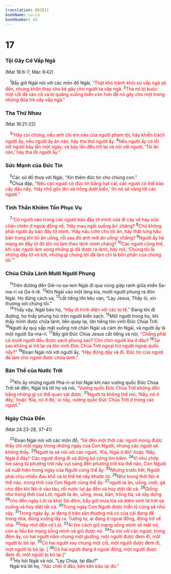 ```yaml
---
translation: BD2011
bookName: Lu-ca 
bookNumber: 42
---
```


<div class="title"><h1>17</h1><h3>Tội Gây Cớ Vấp Ngã</h3><p>(Mat 18:6-7; Mác 9:42)</p></div>
<span class="verse lu_17_1"> <sup>1</sup>Bấy giờ Ngài nói với các môn đồ Ngài, <font color="red">“Thật khó tránh khỏi sự vấp ngã sẽ đến, nhưng khốn thay cho kẻ gây cho người ta vấp ngã. </font></span>
<span class="verse lu_17_2"><sup>2</sup><font color="red">Thà nó bị buộc một cối đá vào cổ và bị quăng xuống biển còn hơn để nó gây cho một trong những đứa trẻ nầy vấp ngã.”</font><br/></span>
<div class="title"><h3>Tha Thứ Nhau</h3><p>(Mat 18:21-22)</p></div>
<span class="verse lu_17_3"> <sup>3</sup><font color="red">“Hãy coi chừng, nếu anh chị em nào của ngươi phạm tội, hãy khiển trách người ấy; nếu người ấy ăn năn, hãy tha thứ người ấy. </font></span>
<span class="verse lu_17_4"><sup>4</sup><font color="red">Nếu người ấy có lỗi với ngươi bảy lần một ngày, và bảy lần đều trở lại và nói với ngươi, ‘Tôi ăn năn,’ hãy tha lỗi người ấy.”</font><br/></span>
<div class="title"><h3>Sức Mạnh của Ðức Tin</h3></div>
<span class="verse lu_17_5"> <sup>5</sup>Các sứ đồ thưa với Ngài, “Xin thêm đức tin cho chúng con.”<br/></span>
<span class="verse lu_17_6"> <sup>6</sup>Chúa đáp, <font color="red">“Nếu các ngươi có đức tin bằng hạt cải, các ngươi có thể bảo cây dâu nầy, ‘Hãy nhổ gốc lên và trồng dưới biển,’ thì nó sẽ vâng lời các ngươi.”</font><br/></span>
<div class="title"><h3>Tinh Thần Khiêm Tốn Phục Vụ</h3></div>
<span class="verse lu_17_7"> <sup>7</sup><font color="red">“Có người nào trong các ngươi bảo đầy tớ mình vừa đi cày về hay vừa chăn chiên ở ngoài đồng về, ‘Hãy mau ngồi xuống ăn’ chăng? </font></span>
<span class="verse lu_17_8"><sup>8</sup><font color="red">Chứ không phải người ấy bảo đầy tớ mình, ‘Hãy nấu cơm cho tôi ăn, hãy thắt lưng hầu bàn trong khi tôi ăn uống, rồi sau đó anh mới ăn uống’ chăng? </font></span>
<span class="verse lu_17_9"><sup>9</sup><font color="red">Người ấy há mang ơn đầy tớ đó khi nó làm theo lệnh mình chăng? </font></span>
<span class="verse lu_17_10"><sup>10</sup><font color="red">Các ngươi cũng thế, khi các ngươi làm xong những gì đã được ra lệnh, hãy nói, ‘Chúng tôi là những đầy tớ vô ích, những gì chúng tôi đã làm chỉ là bổn phận của chúng tôi.’” </font><br/></span>
<div class="title"><h3>Chúa Chữa Lành Mười Người Phung</h3></div>
<span class="verse lu_17_11"> <sup>11</sup>Trên đường đến Giê-ru-sa-lem Ngài đi qua vùng giáp ranh giữa miền Sa-ma-ri và Ga-li-lê. </span>
<span class="verse lu_17_12"><sup>12</sup>Khi Ngài vào một làng kia, mười người phung ra đón Ngài. Họ đứng cách xa, </span>
<span class="verse lu_17_13"><sup>13</sup>cất tiếng lớn kêu van, “Lạy Jesus, Thầy ôi, xin thương xót chúng tôi.”<br/></span>
<span class="verse lu_17_14"> <sup>14</sup>Thấy vậy, Ngài bảo họ, <font color="red">“Hãy đi trình diện với các tư tế.”</font> Ðang khi đi đường, họ thấy phung hủi trên người biến sạch. </span>
<span class="verse lu_17_15"><sup>15</sup>Một người trong họ, khi thấy mình được chữa lành, liền quay lại, lớn tiếng tôn vinh Ðức Chúa Trời. </span>
<span class="verse lu_17_16"><sup>16</sup>Người ấy quỳ sấp mặt xuống nơi chân Ngài và cảm ơn Ngài, và người ấy là một người Sa-ma-ri. </span>
<span class="verse lu_17_17"><sup>17</sup>Bấy giờ Ðức Chúa Jesus cất tiếng và nói, <font color="red">“Chẳng phải cả mười người đều được sạch phung sao? Còn chín người kia ở đâu? </font></span>
<span class="verse lu_17_18"><sup>18</sup><font color="red">Tại sao không ai trở lại và tôn vinh Ðức Chúa Trời ngoại trừ người ngoại quốc nầy?”</font></span>
<span class="verse lu_17_19"><sup>19</sup>Ðoạn Ngài nói với người ấy, <font color="red">“Hãy đứng dậy và đi. Ðức tin của ngươi đã làm cho ngươi được chữa lành.”</font><br/></span>
<div class="title"><h3>Bản Thể của Nước Trời</h3></div>
<span class="verse lu_17_20"> <sup>20</sup>Khi ấy những người Pha-ri-si hỏi Ngài khi nào vương quốc Ðức Chúa Trời sẽ đến, Ngài trả lời họ và nói, <font color="red">“Vương quốc Ðức Chúa Trời không đến bằng những gì có thể quan sát được. </font></span>
<span class="verse lu_17_21"><sup>21</sup><font color="red">Người ta không thể nói, ‘Nầy, nó ở đây,’ hoặc ‘Kìa, nó ở đó,’ vì nầy, vương quốc Ðức Chúa Trời ở trong các ngươi.”</font><br/></span>
<div class="title"><h3>Ngày Chúa Ðến</h3><p>(Mat 24:23-28, 37-41)</p></div>
<span class="verse lu_17_22"> <sup>22</sup>Ðoạn Ngài nói với các môn đồ, <font color="red">“Sẽ đến một thời các ngươi mong được thấy chỉ một ngày trong những ngày của Con Người, nhưng các ngươi sẽ không thấy. </font></span>
<span class="verse lu_17_23"><sup>23</sup><font color="red">Người ta sẽ nói với các ngươi, ‘Kìa, Ngài ở đó!’ hoặc ‘Nầy, Ngài ở đây!’ Các ngươi đừng đi và đừng bỏ công tìm kiếm. </font></span>
<span class="verse lu_17_24"><sup>24</sup><font color="red">Vì như chớp lòe sáng từ phương trời nầy vụt sáng đến phương trời kia thể nào, Con Người sẽ xuất hiện trong ngày của Người cũng thể ấy. </font></span>
<span class="verse lu_17_25"><sup>25</sup><font color="red">Nhưng trước hết, Người phải chịu nhiều đau khổ và bị thế hệ nầy khước từ. </font></span>
<span class="verse lu_17_26"><sup>26</sup><font color="red">Như trong thời Nô-ê thể nào, trong thời của Con Người cũng thể ấy: </font></span>
<span class="verse lu_17_27"><sup>27</sup><font color="red">người ta ăn, uống, cưới, gả cho đến khi Nô-ê vào tàu, rồi nước lụt ập đến và hủy diệt tất cả. </font></span>
<span class="verse lu_17_28"><sup>28</sup><font color="red">Giống như trong thời của Lót: người ta ăn, uống, mua, bán, trồng tỉa, và xây dựng </font></span>
<span class="verse lu_17_29"><sup>29</sup><font color="red">cho đến ngày Lót ra khỏi Sô-đôm, bấy giờ mưa lửa và diêm sinh từ trời sa xuống và hủy diệt tất cả. </font></span>
<span class="verse lu_17_30"><sup>30</sup><font color="red">Trong ngày Con Người được hiển lộ cũng sẽ như vậy. </font></span>
<span class="verse lu_17_31"><sup>31</sup><font color="red">Trong ngày ấy, ai đang ở trên sân thượng mà có của cải đang để trong nhà, đừng xuống lấy ra. Tương tự, ai đang ở ngoài đồng, đừng trở về nhà. </font></span>
<span class="verse lu_17_32"><sup>32</sup><font color="red">Hãy nhớ đến vợ Lót. </font></span>
<span class="verse lu_17_33"><sup>33</sup><font color="red">Ai tìm cách giữ mạng sống mình sẽ mất nó, còn ai liều bỏ mạng sống mình sẽ giữ được nó. </font></span>
<span class="verse lu_17_34"><sup>34</sup><font color="red">Ta nói với các ngươi, trong đêm ấy, có hai người nằm chung một giường, một người được đem đi, một người bị bỏ lại. </font></span>
<span class="verse lu_17_35"><sup>35</sup><font color="red">Có hai người xay chung một cối, một người được đem đi, một người bị bỏ lại. [</font></span>
<span class="verse lu_17_36"><sup>36</sup><font color="red">Có hai người đang ở ngoài đồng, một người được đem đi, một người bị bỏ lại.]” </font><br/></span>
<span class="verse lu_17_37"> <sup>37</sup>Họ hỏi Ngài và nói, “Lạy Chúa, tại đâu?”<br/> Ngài trả lời họ, <font color="red">“Xác chết ở đâu, kên kên bâu lại đó.”</font><br/></span>
